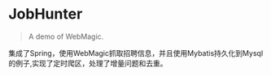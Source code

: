 JobHunter
====

> A demo of WebMagic.

集成了Spring，使用WebMagic抓取招聘信息，并且使用Mybatis持久化到Mysql的例子,实现了定时爬区，处理了增量问题和去重。
